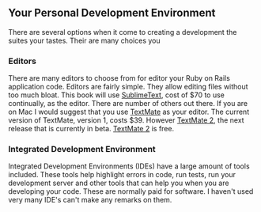 ## Your Personal Development EnvironmentThere are several options when it come to creating a development the suites your tastes. Their are many choices you### EditorsThere are many editors to choose from for editor your Ruby on Rails application code. Editors are fairly simple. They allow editing files without too much bloat. This book will use [SublimeText](http://sublimetext.com), cost of $70 to use continually, as the editor. There are number of others out there. If you are on Mac I would suggest that you use [TextMate](http://macromates.com) as your editor. The current version of TextMate, version 1, costs $39. However [TextMate 2](https://github.com/textmate/texmate/), the next release that is currently in beta. [TextMate 2](https://github.com/textmate/texmate/) is free.### Integrated Development EnvironmentIntegrated Development Environments (IDEs) have a large amount of tools included. These tools help highlight errors in code, run tests, run your development server and other tools that can help you when you are developing your code. These are normally paid for software. I haven't used very many IDE's can't make any remarks on them.